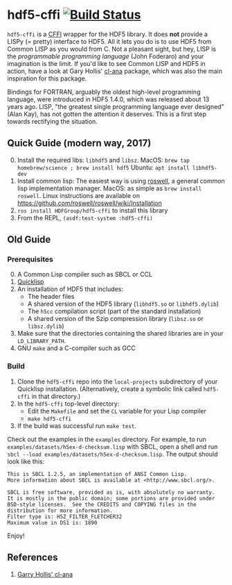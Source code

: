 hdf5-cffi [![Build Status](https://travis-ci.org/guicho271828/hdf5-cffi.svg?branch=master)](https://travis-ci.org/guicho271828/hdf5-cffi)
=========

`hdf5-cffi` is a [CFFI](http://common-lisp.net/project/cffi/) wrapper for the HDF5 library. It does **not** provide a LISPy (= pretty) interface to HDF5. All it lets you do is to use HDF5 from Common LISP as you would from C. Not a pleasant sight, but hey, LISP is the *programmable programming language* (John Foderaro) and your imagination is the limit. If you'd like to see Common LISP and HDF5 in action, have a look at Gary Hollis' [cl-ana](https://github.com/ghollisjr/cl-ana) package, which was also the main inspiration for this package.

Bindings for FORTRAN, arguably the oldest high-level programming language, were introduced in HDF5 1.4.0, which was released about 13 years ago. LISP, "the greatest single programming language ever designed" (Alan Kay), has not gotten the attention it deserves.  This is a first step towards rectifying the situation.

## Quick Guide (modern way, 2017)

0. Install the required libs: `libhdf5` and `libsz`.
   MacOS: `brew tap homebrew/science ; brew install hdf5`
   Ubuntu: `apt install libhdf5-dev`
1. Install common lisp: The easiest way is using [roswell](https://github.com/roswell/roswell), a general common lisp implementation manager.
   MacOS: as simple as `brew install roswell`.
   Linux instructions are available on https://github.com/roswell/roswell/wiki/Installation
2. `ros install HDFGroup/hdf5-cffi` to install this library
3. From the REPL, `(asdf:test-system :hdf5-cffi)`


## Old Guide

### Prerequisites

0. A Common Lisp compiler such as SBCL or CCL
1. [Quicklisp](http://www.quicklisp.org/)
2. An installation of HDF5 that includes:
   - The header files
   - A shared version of the HDF5 library (`libhdf5.so` or `libhdf5.dylib`)
   - The `h5cc` compilation script (part of the standard installation)
   - A shared version of the Szip compression library (`libsz.so` or `libsz.dylib`)
3. Make sure that the directories containing the shared libraries are in your `LD_LIBRARY_PATH`.
4. GNU `make` and a C-compiler such as GCC

### Build

1. Clone the `hdf5-cffi` repo into the `local-projects` subdirectory of your Quicklisp installation.
   (Alternatively, create a symbolic link called `hdf5-cffi` in that directory.)
2. In the `hdf5-cffi` top-level directory:
   - Edit the `Makefile` and set the `CL` variable for your Lisp compiler
   - `make hdf5-cffi`
3. If the build was successful run `make test`.

Check out the examples in the `examples` directory. For example, to run `examples/datasets/h5ex-d-checksum.lisp` with SBCL,
open a shell and run `sbcl --load examples/datasets/h5ex-d-checksum.lisp`. The output should look like this:
```
This is SBCL 1.2.5, an implementation of ANSI Common Lisp.
More information about SBCL is available at <http://www.sbcl.org/>.

SBCL is free software, provided as is, with absolutely no warranty.
It is mostly in the public domain; some portions are provided under
BSD-style licenses.  See the CREDITS and COPYING files in the
distribution for more information.
Filter type is: H5Z_FILTER_FLETCHER32
Maximum value in DS1 is: 1890
```
Enjoy!

## References

1. [Garry Hollis' cl-ana](https://github.com/ghollisjr/cl-ana)
